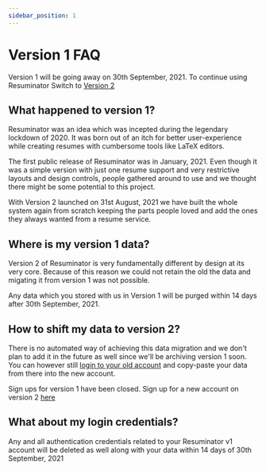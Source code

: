 ```yaml
---
sidebar_position: 1
---
```


# Version 1 FAQ

Version 1 will be going away on 30th September, 2021. To continue using Resuminator Switch to [Version 2](https://www.resuminator.in/signup)

## What happened to version 1?

Resuminator was an idea which was incepted during the legendary lockdown of 2020.
It was born out of an itch for better user-experience while creating resumes with cumbersome tools like LaTeX editors.

The first public release of Resuminator was in January, 2021. Even though it was a simple version with just one resume
support and very restrictive layouts and design controls, people gathered around to use and
we thought there might be some potential to this project.

With Version 2 launched on 31st August, 2021 we have built the whole system again from scratch keeping the parts people
loved and add the ones they always wanted from a resume service.

## Where is my version 1 data?

Version 2 of Resuminator is very fundamentally different by design at its very core. Because of this reason we could not
retain the old the data and migating it from version 1 was not possible.

Any data which you stored with us in Version 1 will be purged within 14 days after 30th September, 2021.

## How to shift my data to version 2?

There is no automated way of achieving this data migration and we don't plan to add it in the future as well since
we'll be archiving version 1 soon. You can however still [login to your old account](https://app.resuminator.in) and
copy-paste your data from there into the new account.

Sign ups for version 1 have been closed. Sign up for a new account on version 2 [here](https://www.resuminator.in/signup)

## What about my login credentials?

Any and all authentication credentials related to your Resuminator v1 account will be deleted as well along with your
data within 14 days of 30th September, 2021
